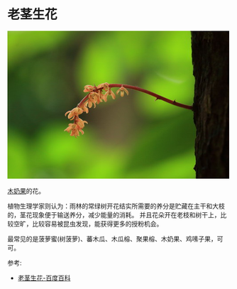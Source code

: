 # 老茎生花

![](../../../植物界/被子植物门/双子叶植物纲/金虎尾目/叶下珠科/木奶果/03.jpg)

[木奶果](植物界/被子植物门/双子叶植物纲/金虎尾目/叶下珠科/木奶果/木奶果.md)的花。

植物生理学家则认为：雨林的常绿树开花结实所需要的养分是贮藏在主干和大枝的，茎花现象便于输送养分，减少能量的消耗。
并且花朵开在老枝和树干上，比较空旷，比较容易被昆虫发现，能获得更多的授粉机会。

最常见的是菠萝蜜(树菠萝)、蕃木瓜、木瓜榕、聚果榕、木奶果、鸡嗉子果，可可。

参考:
- [老茎生花-百度百科](https://baike.baidu.com/item/%E8%80%81%E8%8C%8E%E7%94%9F%E8%8A%B1/1423448?fr=aladdin)
